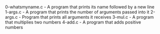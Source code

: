 0-whatsmyname.c - A program that prints its name followed by a new line
1-args.c - A program that prints the number of arguments passed into it
2-args.c - Program that prints all arguments it receives
3-mul.c - A program that multiplies two numbers
4-add.c - A program that adds positive numbers
